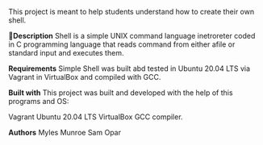 This project is meant to help students understand how to create their own shell.


🤖**Description**
Shell is a simple UNIX command language inetroreter coded in C programming language that reads command from either afile or standard input and executes them.


**Requirements**
Simple Shell was built abd tested in Ubuntu 20.04 LTS via Vagrant in VirtualBox and compiled with GCC.


**Built with**
This project was built and developed with the help of this programs and OS:

Vagrant
Ubuntu 20.04 LTS
VirtualBox
GCC compiler.


**Authors**
Myles Munroe
Sam Opar
